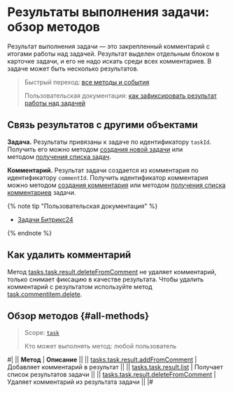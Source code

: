 # Результаты выполнения задачи: обзор методов

Результат выполнения задачи — это закрепленный комментарий с итогами работы над задачей. Результат выделен отдельным блоком в карточке задачи, и его не надо искать среди всех комментариев. В задаче может быть несколько результатов.

> Быстрый переход: [все методы и события](#all-methods) 
> 
> Пользовательская документация: [как зафиксировать результат работы над задачей](https://helpdesk.bitrix24.ru/open/18135236/) 

## Связь результатов с другими объектами

**Задача.** Результаты привязаны к задаче по идентификатору `taskId`. Получить его можно методом [создания новой задачи](../tasks-task-add.md) или методом [получения списка задач](../tasks-task-list.md).

**Комментарий.** Результат задачи создается из комментария по идентификатору `commentId`. Получить идентификатор комментария можно методом [создания комментария](../comment-item/task-comment-item-add.md) или методом [получения списка комментариев](../comment-item/task-comment-item-get-list.md) задачи.

{% note tip "Пользовательская документация" %}

- [Задачи Битрикс24](https://helpdesk.bitrix24.ru/open/17962166/)

{% endnote %}

## Как удалить комментарий

Метод [tasks.task.result.deleteFromComment](./tasks-task-result-delete-from-comment.md) не удаляет комментарий, только снимает фиксацию в качестве результата. Чтобы удалить комментарий с результатом используйте метод [task.commentitem.delete](../comment-item/task-comment-item-delete.md).

## Обзор методов {#all-methods}

> Scope: [`task`](../../scopes/permissions.md)
>
> Кто может выполнять метод: любой пользователь

#|
|| **Метод** | **Описание** ||
|| [tasks.task.result.addFromComment](./tasks-task-result-add-from-comment.md) | Добавляет комментарий в результат ||
|| [tasks.task.result.list](./tasks-task-result-list.md) | Получает список результатов задачи ||
|| [tasks.task.result.deleteFromComment](./tasks-task-result-delete-from-comment.md) | Удаляет комментарий из результата задачи ||
|#
